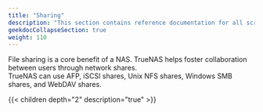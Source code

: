 ```yaml
---
title: "Sharing"
description: "This section contains reference documentation for all screens within the Sharing menu option."
geekdocCollapseSection: true
weight: 110
---
```


File sharing is a core benefit of a NAS. TrueNAS helps foster collaboration between users through network shares.  
TrueNAS can use AFP, iSCSI shares, Unix NFS shares, Windows SMB shares, and WebDAV shares. 

{{< children depth="2" description="true" >}}
